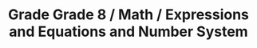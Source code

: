---
title: "Grade Grade 8 / Math / Expressions and Equations and Number System"
subject: "math"
grade: "8"
area: "eens"
next_steps:
  - instructions: "With your student, determine possible numbers of hot dogs and hamburgers sold if hot dogs cost $2.50 each, hamburgers cost $3.75 each, and the total sales are $130. Plot the solutions on a graph. "
  - instructions: "With your student, discuss the qualitative properties of the graph of a car’s speed over time. Describe the graph of a ball’s height when thrown to your student and have him sketch it. "
  - instructions: "With your student, use known shapes to estimate the volume of a plastic bottle; interpret the slope and intercept of the line of best fit for the graph of time spent studying and math grades. ∙With your student, solve multi-step problems using different mathematical models and discuss the advantages of each model. "
  - instructions: "With your student, discuss complex problems that were solved incorrectly. Develop explanations for better solution paths."
---